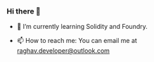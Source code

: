 ### Hi there 👋
<!--
- 🔭 I’m currently working on ...
-->
- 🌱 I’m currently learning Solidity and Foundry.
<!--
- 👯 I’m looking to collaborate on ...
- 🤔 I’m looking for help with ...
- 💬 Ask me about ...
-->
- 📫 How to reach me: You can email me at raghav.developer@outlook.com
<!--
- 😄 Pronouns: ...
- ⚡ Fun fact: ...
-->
